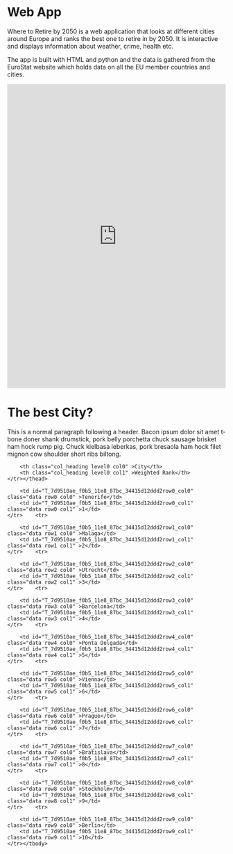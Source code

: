 <h1>
<a id="header-1" class="anchor" href="#header-1" aria-hidden="true"><span class="octicon octicon-link"></span></a>Web App</h1>

<p>Where to Retire by 2050 is a web application that looks at different cities around Europe and ranks the best one to retire in by 2050. It is interactive and displays information about weather, crime, health etc.

The app is built with HTML and python and the data is gathered from the EuroStat website which holds data on all the EU member countries and cities.</p>

 
 <iframe frameborder="0" style="width:100%;height:700px;" src="https://gerryk18.github.io/retire_at_50/plot.html"></iframe> 
 
 <h1>
<a id="header-1" class="anchor" href="#header-1" aria-hidden="true"><span class="octicon octicon-link"></span></a>The best City?</h1>

<p>This is a normal paragraph following a header. Bacon ipsum dolor sit amet t-bone doner shank drumstick, pork belly porchetta chuck sausage brisket ham hock rump pig. Chuck kielbasa leberkas, pork bresaola ham hock filet mignon cow shoulder short ribs biltong.</p>
 
 <div class="output_html rendered_html output_subarea output_execute_result">
<style  type="text/css" >
    #T_7d9510ae_f0b5_11e8_87bc_34415d12ddd2row0_col1 {
            background-color:  lightgreen;
        }</style>  
<table id="T_7d9510ae_f0b5_11e8_87bc_34415d12ddd2" > 
<thead>    <tr> 
        
        <th class="col_heading level0 col0" >City</th> 
        <th class="col_heading level0 col1" >Weighted Rank</th> 
    </tr></thead> 
<tbody>    <tr> 
         
        <td id="T_7d9510ae_f0b5_11e8_87bc_34415d12ddd2row0_col0" class="data row0 col0" >Tenerife</td> 
        <td id="T_7d9510ae_f0b5_11e8_87bc_34415d12ddd2row0_col1" class="data row0 col1" >1</td> 
    </tr>    <tr> 
        
        <td id="T_7d9510ae_f0b5_11e8_87bc_34415d12ddd2row1_col0" class="data row1 col0" >Malaga</td> 
        <td id="T_7d9510ae_f0b5_11e8_87bc_34415d12ddd2row1_col1" class="data row1 col1" >2</td> 
    </tr>    <tr> 
        
        <td id="T_7d9510ae_f0b5_11e8_87bc_34415d12ddd2row2_col0" class="data row2 col0" >Utrecht</td> 
        <td id="T_7d9510ae_f0b5_11e8_87bc_34415d12ddd2row2_col1" class="data row2 col1" >3</td> 
    </tr>    <tr> 
         
        <td id="T_7d9510ae_f0b5_11e8_87bc_34415d12ddd2row3_col0" class="data row3 col0" >Barcelona</td> 
        <td id="T_7d9510ae_f0b5_11e8_87bc_34415d12ddd2row3_col1" class="data row3 col1" >4</td> 
    </tr>    <tr> 
        
        <td id="T_7d9510ae_f0b5_11e8_87bc_34415d12ddd2row4_col0" class="data row4 col0" >Ponta Delgada</td> 
        <td id="T_7d9510ae_f0b5_11e8_87bc_34415d12ddd2row4_col1" class="data row4 col1" >5</td> 
    </tr>    <tr> 
        
        <td id="T_7d9510ae_f0b5_11e8_87bc_34415d12ddd2row5_col0" class="data row5 col0" >Vienna</td> 
        <td id="T_7d9510ae_f0b5_11e8_87bc_34415d12ddd2row5_col1" class="data row5 col1" >6</td> 
    </tr>    <tr> 
        
        <td id="T_7d9510ae_f0b5_11e8_87bc_34415d12ddd2row6_col0" class="data row6 col0" >Prague</td> 
        <td id="T_7d9510ae_f0b5_11e8_87bc_34415d12ddd2row6_col1" class="data row6 col1" >7</td> 
    </tr>    <tr> 
         
        <td id="T_7d9510ae_f0b5_11e8_87bc_34415d12ddd2row7_col0" class="data row7 col0" >Bratislava</td> 
        <td id="T_7d9510ae_f0b5_11e8_87bc_34415d12ddd2row7_col1" class="data row7 col1" >8</td> 
    </tr>    <tr> 
        
        <td id="T_7d9510ae_f0b5_11e8_87bc_34415d12ddd2row8_col0" class="data row8 col0" >Stockholm</td> 
        <td id="T_7d9510ae_f0b5_11e8_87bc_34415d12ddd2row8_col1" class="data row8 col1" >9</td> 
    </tr>    <tr> 
        
        <td id="T_7d9510ae_f0b5_11e8_87bc_34415d12ddd2row9_col0" class="data row9 col0" >Berlin</td> 
        <td id="T_7d9510ae_f0b5_11e8_87bc_34415d12ddd2row9_col1" class="data row9 col1" >10</td> 
    </tr></tbody> 
</table> 
</div>


